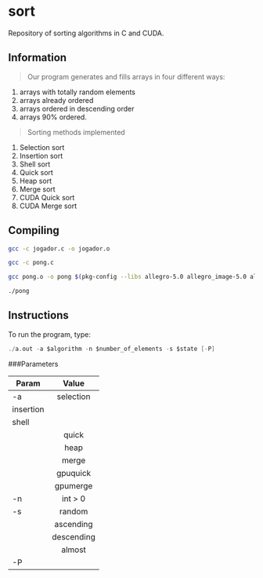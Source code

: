 sort
====

Repository of sorting algorithms in C and CUDA.

## Information
> Our program generates and fills arrays in four different ways: 
  > 
  1. arrays with totally random elements
  2. arrays already ordered 
  3. arrays ordered in descending order 
  4. arrays 90% ordered.
	
> Sorting methods implemented
  >
  1. Selection sort
  2. Insertion sort
  3. Shell sort
  4. Quick sort
  5. Heap sort
  6. Merge sort
  7. CUDA Quick sort
  8. CUDA Merge sort
  
## Compiling

``` bash
gcc -c jogador.c -o jogador.o

gcc -c pong.c

gcc pong.o -o pong $(pkg-config --libs allegro-5.0 allegro_image-5.0 allegro_font-5.0 allegro_ttf-5.0 allegro_primitives-5.0) jogador.p

./pong
```

## Instructions

To run the program, type:

```c
./a.out -a $algorithm -n $number_of_elements -s $state [-P]
```
###Parameters

| Param         | Value         | 
| ------------- |:-------------:| 
| -a            | selection     |
                 insertion      |
|                  shell         | 
|               | quick         | 
|               | heap          | 
|               | merge         | 
|               | gpuquick      | 
|               | gpumerge      |    
| -n            | int > 0       |
| -s            | random        |
|               | ascending     |
|               | descending    | 
|               | almost        | 
| -P            |
 
   

 




